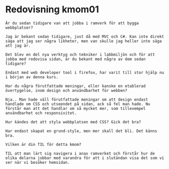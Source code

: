 ---
---
Redovisning kmom01
=========================


    Är du sedan tidigare van att jobba i ramverk för att bygga webbplatser?

    Jag är bekant sedan tidigare, just då med MVC och C#. Kan inte direkt säga att jag ser några likheter, men van skulle jag heller inte säga att jag är.

    Det blev en del nya verktyg och tekniker i labbmiljön och för att jobba med redovisa sidan, är du bekant med några av dem sedan tidigare?

    Endast med web developer tool i firefox, har varit till stor hjälp nu i början av denna kurs.

    Har du några förutfattade meningar, eller kanske en etablerad övertygelse, inom design och användbarhet för webben?

    Nja.. Man hade väll förutfattade meningar om att design endast handlade om CSS och utseendet på sidan, ack så fel man hade. Nu förstår man att det handlar om så mycket mer, som tillexempel användbarhet och responsivitet.

    Hur kändes det att styla webbplatsen med CSS? Gick det bra?

    Har endast skapat en grund-style, men mer skall det bli. Det känns bra.

    Vilken är din TIL för detta kmom?

    TIL att man lärt sig navigera i anax ramverket och förstår hur de olika delarna jobbar med varandra för att i slutändan visa det som vi ser när vi besöker hemsidan.

